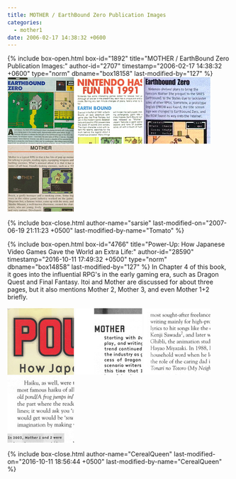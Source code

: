 ```yaml
---
title: MOTHER / EarthBound Zero Publication Images
categories:
  - mother1
date: 2006-02-17 14:38:32 +0600
---
```

{% include box-open.html box-id="1892" title="MOTHER / EarthBound Zero Publication Images:" author-id="2707" timestamp="2006-02-17 14:38:32 +0600" type="norm" dbname="box18158" last-modified-by="127" %}
<a href="eb0gameinformer.jpg"><img src="eb0gameinformer_thumb.png" /></a>
<a href="eb0preview.jpg"><img src="eb0preview_thumb.png" /></a>
<a href="mother0.jpg"><img src="mother0_thumb.png" /></a>
<a href="motherreview.jpg"><img src="motherreview_thumb.png" /></a>

{% include box-close.html author-name="sarsie" last-modified-on="2007-06-19 21:11:23 +0500" last-modified-by-name="Tomato" %}

{% include box-open.html box-id="4766" title="Power-Up: How Japanese Video Games Gave the World an Extra Life:" author-id="28590" timestamp="2016-10-11 17:49:32 +0500" type="norm" dbname="box14858" last-modified-by="127" %}
In Chapter 4 of this book, it goes into the influential RPG's in the early gaming era, such as Dragon Quest and Final Fantasy. Itoi and Mother are discussed for about three pages, but it also mentions Mother 2, Mother 3, and even Mother 1+2 briefly. <br /><br />
<a href="PowerUp_cover.jpg"><img src="PowerUp_cover_thumb.jpg" /></a>
<a href="PowerUp_pg88.jpg"><img src="PowerUp_pg88_thumb.jpg" /></a>
<a href="PowerUp_pg89.jpg"><img src="PowerUp_pg89_thumb.jpg" /></a>
<a href="PowerUp_pg90.jpg"><img src="PowerUp_pg90_thumb.jpg" /></a>

{% include box-close.html author-name="CerealQueen" last-modified-on="2016-10-11 18:56:44 +0500" last-modified-by-name="CerealQueen" %}

